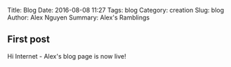 Title: Blog
Date: 2016-08-08 11:27
Tags: blog
Category: creation
Slug: blog
Author: Alex Nguyen
Summary: Alex's Ramblings


[comment]: <> (to hide use - status: hidden)
## First post

Hi Internet - Alex's blog page is now live!
